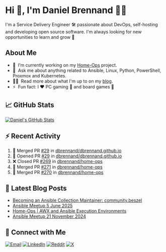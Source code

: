 # Hi 👋, I'm Daniel Brennand 👨‍💻

I'm a Service Delivery Engineer 🛠 passionate about DevOps, self-hosting and developing open source software. I'm always looking for new opportunities to learn and grow 🌱

## About Me

- 🔭 &nbsp;I’m currently working on my [Home-Ops](https://github.com/dbrennand/home-ops) project.
- 💬 &nbsp;Ask me about anything related to Ansible, Linux, Python, PowerShell, Proxmox and Kubernetes.
- 👨‍💻 &nbsp;Read more about what I'm up to on my [blog](https://dbren.uk).
- ⚡ &nbsp;Fun fact: I ❤️ PC gaming 👾 and board games 🎲

## 📈 GitHub Stats

[![Daniel's GitHub Stats](https://github-readme-stats.vercel.app/api?username=dbrennand&show_icons=true&count_private=true&hide_border=true&theme=dark)](https://github.com/anuraghazra/github-readme-stats)

## ⚡ Recent Activity

<!--START_SECTION:activity-->
1. 🎉 Merged PR [#29](https://github.com/dbrennand/dbrennand.github.io/pull/29) in [dbrennand/dbrennand.github.io](https://github.com/dbrennand/dbrennand.github.io)
2. 💪 Opened PR [#29](https://github.com/dbrennand/dbrennand.github.io/pull/29) in [dbrennand/dbrennand.github.io](https://github.com/dbrennand/dbrennand.github.io)
3. ❌ Closed PR [#269](https://github.com/dbrennand/home-ops/pull/269) in [dbrennand/home-ops](https://github.com/dbrennand/home-ops)
4. 🎉 Merged PR [#271](https://github.com/dbrennand/home-ops/pull/271) in [dbrennand/home-ops](https://github.com/dbrennand/home-ops)
5. 🎉 Merged PR [#270](https://github.com/dbrennand/home-ops/pull/270) in [dbrennand/home-ops](https://github.com/dbrennand/home-ops)
<!--END_SECTION:activity-->

## 📝 Latest Blog Posts

<!-- BLOG-POST-LIST:START -->
- [Becoming an Ansible Collection Maintainer: community.beszel](https://dbren.uk/blog/ansible-collections-community-beszel/)
- [Ansible Meetup 5 June 2025](https://dbren.uk/blog/ansible-meetup-5-june/)
- [Home-Ops | AWX and Ansible Execution Environments](https://dbren.uk/blog/homeops-ansible-ee/)
- [Ansible Meetup 21 November 2024](https://dbren.uk/blog/ansible-meetup-21-november/)
<!-- BLOG-POST-LIST:END -->

## 💬 Connect with Me

[![Email](https://img.shields.io/badge/Email-D14836?style=flat&logo=gmail&logoColor=white)](mailto:contact@danielbrennand.com) [![LinkedIn](https://img.shields.io/badge/Linkedin-%230077B5.svg?style=flat&logo=linkedin&logoColor=white)](https://www.linkedin.com/in/dbrenuk) [![Reddit](https://img.shields.io/badge/Reddit-FF4500?style=flat&logo=reddit&logoColor=white)](https://www.reddit.com/user/dbrenuk) [![X](https://img.shields.io/badge/X-%23000000.svg?style=flat&logo=X&logoColor=white)](https://twitter.com/dbrenuk)
